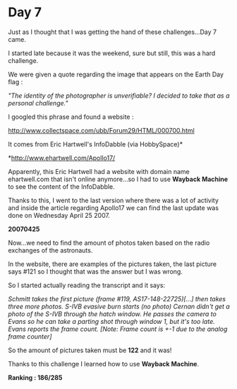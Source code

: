 # Day 7

Just as I thought that I was getting the hand of these challenges...Day 7 came.

I started late because it was the weekend, sure but still, this was a hard challenge.

We were given a quote regarding the image that appears on the Earth Day flag :

*"The identity of the photographer is unverifiable? I decided to take that as a personal challenge."*

I googled this phrase and found a website :

http://www.collectspace.com/ubb/Forum29/HTML/000700.html

It comes from Eric Hartwell's InfoDabble (via HobbySpace)*

*http://www.ehartwell.com/Apollo17/

Apparently, this Eric Hartwell had a website with domain name ehartwell.com that isn't online anymore...so I had to use **Wayback Machine** to see the content of the InfoDabble.

Thanks to this, I went to the last version where there was a lot of activity and inside the article regarding Apollo17 we can find the last update was done on Wednesday April 25 2007.

**20070425**

Now...we need to find the amount of photos taken based on the radio exchanges of the astronauts.

In the website, there are examples of the pictures taken, the last picture says #121 so I thought that was the answer but I was wrong.

So I started actually reading the transcript and it says: 

*Schmitt takes the first picture (frame #119, AS17-148-22725)[...] then takes three more photos.*
*S-IVB evasive burn starts (no photo)*
*Cernan didn't get a photo of the S-IVB through the hatch window.*
*He passes the camera to Evans so he can take a parting shot through window 1, but it's too late.*
*Evans reports the frame count. [Note: Frame count is +-1 due to the analog frame counter]*

So the amount of pictures taken must be **122** and it was!

Thanks to this challenge I learned how to use **Wayback Machine**.

**Ranking : 186/285** 

